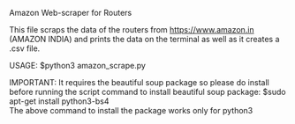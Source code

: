 Amazon Web-scraper for Routers

This file scraps the data of the routers from https://www.amazon.in (AMAZON INDIA) and prints the data on the terminal as well as it creates a .csv file.


USAGE:  $python3 amazon_scrape.py

IMPORTANT: 
              It requires the beautiful soup package so please do install before running the script
              command to install beautiful soup package:  $sudo apt-get install python3-bs4  
              The above command to install the package works only for python3
